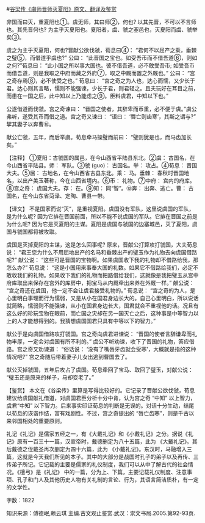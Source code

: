 #[谷梁传《虞师晋师灭夏阳》原文、翻译及鉴赏](https://www.vrrw.net/wx/14025.html)

非国而曰灭，重夏阳也①。虞无师，其曰师②，何也? 以其先晋，不可以不言师也。其先晋何也? 为主乎灭夏阳也。夏阳者，虞、虢之塞邑也，灭夏阳而虞、虢举矣③。

虞之为主乎灭夏阳，何也?晋献公欲伐虢，荀息曰④： “君何不以屈产之乘，垂棘之璧⑤，而借道乎虞也?” 公曰： “此晋国之宝也。如受吾币而不借吾道⑥，则如之何?”荀息曰： “此小国之所以事大国也。彼不借吾道，必不敢受吾币; 如受吾币而借吾道，则是我取之中府而藏之外府⑦，取之中厩而置之外厩也。” 公曰： “宫之奇存焉⑧，必不使受之也。” 荀息曰： “宫之奇之为人也，达心而懦，又少长于君。达心则其言略，懦则不能强谏，少长于君，则君轻之。且夫玩好在耳目之前，而患在一国之后，此中知以上乃能虑之⑨。臣料虞君，中知以下也。”

公遂借道而伐虢。宫之奇谏曰： “晋国之使者，其辞卑而币重，必不便于虞。”虞公弗听，遂受其币而借之道。宫之奇又谏曰： “语曰： ‘唇亡则齿寒’，其斯之谓与?” 挈其妻子以奔曹⑩。

献公亡虢，五年，而后举虞。荀息牵马操璧而前曰： “璧则犹是也，而马齿加长矣。”

【注释】 ①夏阳：古虢国的属邑，在今山西省平陆县东北。②虞： 古国名，在今山西省平陆县。师： 军队。③虢 (guo)： 古国名。举： 攻占。④荀息： 晋国大夫。⑤屈： 古地名，在今山西省吉县东北。乘： 马。垂棘： 春秋时晋国地名，以出产美玉著称，今在山西省境内。⑥币： 礼物。⑦中府： 宫内的府库。⑧宫之奇： 虞国大夫。存： 在。⑨知： 同“智”。⑩奔： 出奔、逃亡。曹： 古国名，在今山东省菏泽、定陶、曹县一带。



【译文】 不是国家而说“灭”，是重视夏阳。虞国没有军队，这里说虞国的军队，是为什么呢? 因为它排在晋国前面，所以不能不说虞国的军队。它排在晋国之前是为什么呢? 因为它是灭夏阳的主谋。夏阳是虞国与虢国的边塞城邑，灭了夏阳，虞国与虢国都将被攻取。

虞国是灭掉夏阳的主谋，这是怎么回事呢? 原来，晋献公打算攻打虢国，大夫荀息说： “君王您为什么不用屈地出产的名马和垂棘出产的璧玉作为礼物去向虞国借路呢?” 献公说： “这些可是晋国的宝物啊。如果虞国收下我的礼物却不借路给我，那怎么办?” 荀息说： “这是小国用来事奉大国的礼数。如果它不借路给我们，必定不敢收我们的礼物。如果收下我们的礼物而把路借给我们，这就像是我把璧玉从宫中府库取出来保存在宫外的库房中，把宝马从内厩牵出来养在外厩一样。” 献公说： “宫之奇还在虞国，他一定不会让虞君接受礼物的。” 荀息说： “宫之奇的为人，是心里明白事理而行为懦弱，又是从小在国君身边长大的。自己心里明白，所以说话就简略，懦弱则不能强谏，从小在国君身边长大，国君就会不重视他的话。况且有这么好的珍玩宝物在眼前，而亡国之灾却在另一国灭亡之后，这种事是中等智力以上的人才能想得到的。我猜想虞国国君只具有中等以下的智力。”

献公于是向虞国借路攻打虢国。宫之奇向虞君进谏说： “晋国的使者言辞谦卑而礼物丰厚，一定会对虞国有所不利的。” 虞公不听劝谏，收下了晋国的礼物，答应借路。宫之奇又劝谏道： “俗话说： ‘没有了嘴唇牙齿就会受寒’，大概就是指的这种情况吧?” 宫之奇随后带着妻子儿女出逃到曹国去了。

献公灭掉虢国，五年后攻占了虞国。荀息牵回了宝马、取回了璧玉，对献公说： “璧玉还是原来的样子，马却变老了。”

【鉴赏】 本文在《谷梁传》里算是写得比较好的。它记录了晋献公欲伐虢，荀息建议给虞国献礼借道，对虞国君臣分析十分中肯，认为宫之奇 “中知” 以上智力，虞君“中知” 以下智力。后来事实印证荀息的判断是无误的。对话十分生动，结尾以荀息的诙谐作结，富有戏剧性。不过，宫之奇提出的 “唇亡齿寒”，则是千古以来邻国相处的重要原则。

礼记《礼记》是儒家五经之一，有《大戴礼记》和《小戴礼记》之分。据说《礼记》原有一百三十一篇，汉宣帝时，戴德删定为八十五篇，此为 《大戴礼记》。其后戴德之侄戴圣再次删定为四十六篇，此为 《小戴礼记》。东汉时，马融增入三篇，这就是今天我们所见的本子。其中的大部分是战国时孔子的弟子以及再传、三传弟子所记。它记载的主要是儒家的礼仪制度，我们可以从中了解古代的社会情况。《檀弓》是《礼记》 中的一篇，分为上、下篇，主要记载礼仪制度、注意事项、孔子和门人及其他历史人物有关礼制的言论、行为，其语言简洁质朴，有一定的文学性。

字数：1822

知识来源：傅德岷,赖云琪 主编.古文观止鉴赏.武汉：崇文书局.2005.第92-93页.

